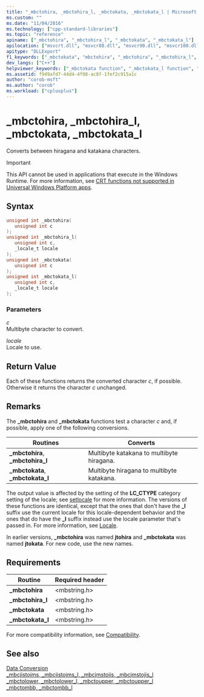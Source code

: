 ```yaml
---
title: "_mbctohira, _mbctohira_l, _mbctokata, _mbctokata_l | Microsoft Docs"
ms.custom: ""
ms.date: "11/04/2016"
ms.technology: ["cpp-standard-libraries"]
ms.topic: "reference"
apiname: ["_mbctohira", "_mbctohira_l", "_mbctokata", "_mbctokata_l"]
apilocation: ["msvcrt.dll", "msvcr80.dll", "msvcr90.dll", "msvcr100.dll", "msvcr100_clr0400.dll", "msvcr110.dll", "msvcr110_clr0400.dll", "msvcr120.dll", "msvcr120_clr0400.dll", "ucrtbase.dll", "api-ms-win-crt-multibyte-l1-1-0.dll"]
apitype: "DLLExport"
f1_keywords: ["_mbctokata", "mbctohira", "_mbctohira", "_mbctohira_l", "mbctokata", "mbctokata_l", "mbctohira_l", "_mbctokata_l"]
dev_langs: ["C++"]
helpviewer_keywords: ["_mbctokata function", "_mbctokata_l function", "_mbctohira_l function", "mbctohira_l function", "mbctohira function", "mbctokata_l function", "_mbctohira function", "mbctokata function"]
ms.assetid: f949afd7-44d4-4f08-ac8f-1fef2c915a1c
author: "corob-msft"
ms.author: "corob"
ms.workload: ["cplusplus"]
---
```

# _mbctohira, _mbctohira_l, _mbctokata, _mbctokata_l

Converts between hiragana and katakana characters.

> [!IMPORTANT]
> This API cannot be used in applications that execute in the Windows Runtime. For more information, see [CRT functions not supported in Universal Windows Platform apps](../../cppcx/crt-functions-not-supported-in-universal-windows-platform-apps.md).

## Syntax

```C
unsigned int _mbctohira(
   unsigned int c
);
unsigned int _mbctohira_l(
   unsigned int c,
   _locale_t locale
);
unsigned int _mbctokata(
   unsigned int c
);
unsigned int _mbctokata_l(
   unsigned int c,
   _locale_t locale
);
```

### Parameters

*c*<br/>
Multibyte character to convert.

*locale*<br/>
Locale to use.

## Return Value

Each of these functions returns the converted character *c*, if possible. Otherwise it returns the character *c* unchanged.

## Remarks

The **_mbctohira** and **_mbctokata** functions test a character *c* and, if possible, apply one of the following conversions.

|Routines|Converts|
|--------------|--------------|
|**_mbctohira**, **_mbctohira_l**|Multibyte katakana to multibyte hiragana.|
|**_mbctokata**, **_mbctokata_l**|Multibyte hiragana to multibyte katakana.|

The output value is affected by the setting of the **LC_CTYPE** category setting of the locale; see [setlocale](setlocale-wsetlocale.md) for more information. The versions of these functions are identical, except that the ones that don't have the **_l** suffix use the current locale for this locale-dependent behavior and the ones that do have the **_l** suffix instead use the locale parameter that's passed in. For more information, see [Locale](../../c-runtime-library/locale.md).

In earlier versions, **_mbctohira** was named **jtohira** and **_mbctokata** was named **jtokata**. For new code, use the new names.

## Requirements

|Routine|Required header|
|-------------|---------------------|
|**_mbctohira**|\<mbstring.h>|
|**_mbctohira_l**|\<mbstring.h>|
|**_mbctokata**|\<mbstring.h>|
|**_mbctokata_l**|\<mbstring.h>|

For more compatibility information, see [Compatibility](../../c-runtime-library/compatibility.md).

## See also

[Data Conversion](../../c-runtime-library/data-conversion.md)<br/>
[_mbcjistojms, _mbcjistojms_l, _mbcjmstojis, _mbcjmstojis_l](mbcjistojms-mbcjistojms-l-mbcjmstojis-mbcjmstojis-l.md)<br/>
[_mbctolower, _mbctolower_l, _mbctoupper, _mbctoupper_l](mbctolower-mbctolower-l-mbctoupper-mbctoupper-l.md)<br/>
[_mbctombb, _mbctombb_l](mbctombb-mbctombb-l.md)<br/>
